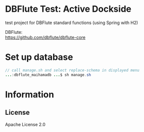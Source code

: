 DBFlute Test: Active Dockside
=======================
test project for DBFlute standard functions (using Spring with H2)

DBFlute:  
https://github.com/dbflute/dbflute-core

# Set up database

```java
// call manage.sh and select replace-schema in displayed menu
...:dbflute_maihamadb ...$ sh manage.sh
```

# Information
## License
Apache License 2.0
